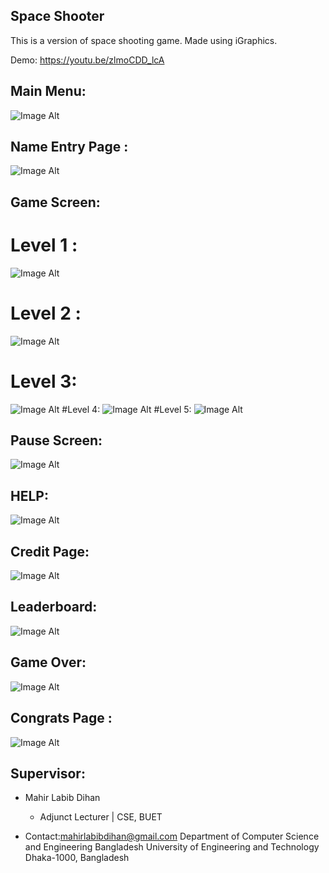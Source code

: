 ## Space Shooter

This is a version of space shooting game. Made using iGraphics.

Demo: https://youtu.be/zlmoCDD_lcA

## Main Menu: 
![Image Alt](https://github.com/zamee0/space_shooting-/blob/8e179d9aadb8ed479163d99f3c875e774b8e3220/Modern-iGraphics-0.4.0/menu.png)

## Name Entry Page : 
![Image Alt](https://github.com/zamee0/space_shooting-/blob/b7cf2b7a4c5e61fc8b5bec83799b07ed3eae276f/Modern-iGraphics-0.4.0/name.png)

## Game Screen:
# Level 1 : 
![Image Alt](https://github.com/zamee0/space_shooting-/blob/a74f05eda289844ceb4838152c150224394c83f9/Modern-iGraphics-0.4.0/Screenshot%202025-07-29%20212254.png)
# Level 2 : 
![Image Alt](https://github.com/zamee0/space_shooting-/blob/5524fea192fd3a4aa1a09e5ead2894c1740621d2/Modern-iGraphics-0.4.0/Screenshot%202025-07-30%20110036.png) 
# Level 3: 
![Image Alt](https://github.com/zamee0/space_shooting-/blob/5524fea192fd3a4aa1a09e5ead2894c1740621d2/Modern-iGraphics-0.4.0/Screenshot%202025-07-30%20110237.png)
#Level 4: 
![Image Alt](https://github.com/zamee0/space_shooting-/blob/5524fea192fd3a4aa1a09e5ead2894c1740621d2/Modern-iGraphics-0.4.0/Screenshot%202025-07-30%20110419.png)
#Level 5: 
![Image Alt](https://github.com/zamee0/space_shooting-/blob/5524fea192fd3a4aa1a09e5ead2894c1740621d2/Modern-iGraphics-0.4.0/Screenshot%202025-07-30%20110543.png)




## Pause Screen: 
![Image Alt](https://github.com/zamee0/space_shooting-/blob/a74f05eda289844ceb4838152c150224394c83f9/Modern-iGraphics-0.4.0/pause.png)

## HELP:
![Image Alt](https://github.com/zamee0/space_shooting-/blob/a74f05eda289844ceb4838152c150224394c83f9/Modern-iGraphics-0.4.0/help.png)

## Credit Page: 
![Image Alt](https://github.com/zamee0/space_shooting-/blob/77da7160e81e10a88f0435d256d53a4ab1aafd72/Modern-iGraphics-0.4.0/credit.png)

## Leaderboard:
![Image Alt](https://github.com/zamee0/space_shooting-/blob/77da7160e81e10a88f0435d256d53a4ab1aafd72/Modern-iGraphics-0.4.0/Screenshot%202025-07-29%20212956.png)

## Game Over: 
![Image Alt](https://github.com/zamee0/space_shooting-/blob/77da7160e81e10a88f0435d256d53a4ab1aafd72/Modern-iGraphics-0.4.0/deathpage.png)

## Congrats Page :
![Image Alt](https://github.com/zamee0/space_shooting-/blob/77da7160e81e10a88f0435d256d53a4ab1aafd72/Modern-iGraphics-0.4.0/winscreen.png)


## Supervisor: 
* Mahir Labib Dihan 
    - Adjunct Lecturer | CSE, BUET

* Contact:mahirlabibdihan@gmail.com
     Department of Computer Science and Engineering Bangladesh University of Engineering and Technology Dhaka-1000, Bangladesh

